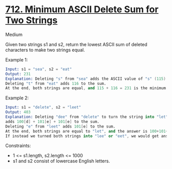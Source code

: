 # [712. Minimum ASCII Delete Sum for Two Strings](https://leetcode.com/problems/minimum-ascii-delete-sum-for-two-strings/)

Medium

Given two strings s1 and s2, return the lowest ASCII sum of deleted characters to make two strings equal.

Example 1:

```s
Input: s1 = "sea", s2 = "eat"
Output: 231
Explanation: Deleting "s" from "sea" adds the ASCII value of "s" (115) to the sum.
Deleting "t" from "eat" adds 116 to the sum.
At the end, both strings are equal, and 115 + 116 = 231 is the minimum sum possible to achieve this.
```

Example 2:

```s
Input: s1 = "delete", s2 = "leet"
Output: 403
Explanation: Deleting "dee" from "delete" to turn the string into "let",
adds 100[d] + 101[e] + 101[e] to the sum.
Deleting "e" from "leet" adds 101[e] to the sum.
At the end, both strings are equal to "let", and the answer is 100+101+101+101 = 403.
If instead we turned both strings into "lee" or "eet", we would get answers of 433 or 417, which are higher.
```

Constraints:

- 1 <= s1.length, s2.length <= 1000
- s1 and s2 consist of lowercase English letters.
